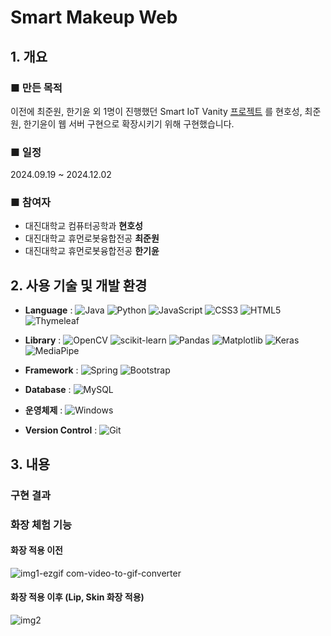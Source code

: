 # Smart Makeup Web
## 1. 개요

### ■ 만든 목적
 이전에 최준원, 한기윤 외 1명이 진행했던 Smart IoT Vanity [프로젝트](https://github.com/zecube/Smart_Makeup) 를 현호성, 최준원, 한기윤이 웹 서버 구현으로 확장시키기 위해 구현했습니다.


### ■ 일정
2024.09.19 ~ 2024.12.02

### ■ 참여자
- 대진대학교 컴퓨터공학과 **현호성**
- 대진대학교 휴먼로봇융합전공 **최준원**
- 대진대학교 휴먼로봇융합전공 **한기윤**

## 2. 사용 기술 및 개발 환경
- **Language** :
![Java](https://img.shields.io/badge/java-%23ED8B00.svg?style=for-the-badge&logo=openjdk&logoColor=white)
![Python](https://img.shields.io/badge/python-3670A0?style=for-the-badge&logo=python&logoColor=ffdd54)
![JavaScript](https://img.shields.io/badge/javascript-%23323330.svg?style=for-the-badge&logo=javascript&logoColor=%23F7DF1E)
![CSS3](https://img.shields.io/badge/css3-%231572B6.svg?style=for-the-badge&logo=css3&logoColor=white)
![HTML5](https://img.shields.io/badge/html5-%23E34F26.svg?style=for-the-badge&logo=html5&logoColor=white)
![Thymeleaf](https://img.shields.io/badge/Thymeleaf-%23005C0F.svg?style=for-the-badge&logo=Thymeleaf&logoColor=white)

- **Library** :
![OpenCV](https://img.shields.io/badge/opencv-%23white.svg?style=for-the-badge&logo=opencv&logoColor=white)
![scikit-learn](https://img.shields.io/badge/scikit--learn-%23F7931E.svg?style=for-the-badge&logo=scikit-learn&logoColor=white)
![Pandas](https://img.shields.io/badge/pandas-%23150458.svg?style=for-the-badge&logo=pandas&logoColor=white)
![Matplotlib](https://img.shields.io/badge/Matplotlib-%23ffffff.svg?style=for-the-badge&logo=Matplotlib&logoColor=black)
![Keras](https://img.shields.io/badge/Keras-%23D00000.svg?style=for-the-badge&logo=Keras&logoColor=white)
![MediaPipe](https://img.shields.io/badge/MediaPipe-%23150458.svg?style=for-the-badge&logo=MediaPipe&logoColor=white)

- **Framework** :
![Spring](https://img.shields.io/badge/spring-%236DB33F.svg?style=for-the-badge&logo=spring&logoColor=white)
![Bootstrap](https://img.shields.io/badge/bootstrap-%238511FA.svg?style=for-the-badge&logo=bootstrap&logoColor=white)

- **Database** :
![MySQL](https://img.shields.io/badge/mysql-4479A1.svg?style=for-the-badge&logo=mysql&logoColor=white)

- **운영체제** :
![Windows](https://img.shields.io/badge/Windows-0078D6?style=for-the-badge&logo=windows&logoColor=white)

- **Version Control** :
![Git](https://img.shields.io/badge/git-%23F05033.svg?style=for-the-badge&logo=git&logoColor=white)


## 3. 내용

### 구현 결과
### 화장 체험 기능
#### 화장 적용 이전
![img1-ezgif com-video-to-gif-converter](https://github.com/user-attachments/assets/9f092bbd-3b57-4c54-a694-693da9d73796)

#### 화장 적용 이후 (Lip, Skin 화장 적용)
![img2](https://github.com/user-attachments/assets/242802af-64bc-4185-bf77-341155ce2440)



<!--
목차
- 프로젝트 개요
    - 프로젝트 이름
    - 프로젝트 개발 구성임
    - 개발 환경 및 기술
- 서비스 개요
    - 시장 환경
    - 서비스 목적
- ~~의 주요 서비스 및 기능
    - xxx 기능
    - yyy 기능
- 설계(요구분석 및 설계)
    - class 다이어그램
    - 유스케이스다이어그램
    - 데이터베이스 ERD
    - UI 디자인
- 회고(Retrospective)
    - 성과 평가
    - 협업
    - 지속적 개선

소프트웨어 관리
1. 지표
2. 측정 (지표보다 못한것, 지표보다 넘은것, 지표랑 맞는거)

예 키 180에 적정 몸무게가 75kg이라면 75가 지표이다. 몸무게가 60이면 벌크업, 몸무게가 80이면 다이어트를 해야한다. 이것을 관리라 한다.
-->

